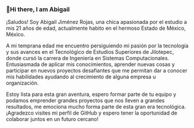 ###  👋Hi there, I am Abigail

¡Saludos!
Soy Abigail Jiménez Rojas, una chica apasionada por el estudio a mis 21 años de edad, actualmente habito en el hermoso Estado de México, México.

A mi temprana edad me encuentro persiguiendo mi pasión por la tecnología y sus avances en el Tecnológico de Estudios Superiores de Jilotepec, donde cursó la carrera de Ingeniería en Sistemas Computacionales.
Entusiasmada de aplicar mis conocimientos, aprender nuevas cosas y participar en nuevos proyectos desafiantes que me permitan dar a conocer mis habilidades ayudando al crecimiento de alguna empresa u organización.

Estoy lista para esta gran aventura, espero formar parte de tu equipo y podamos emprender grandes proyectos que nos lleven a grandes resultados, me emociona mucho forma parte de esta gran era tecnológica.
¡Agradezco visites mi perfil de GitHub y espero tener la oportunidad de colaborar juntos en un futuro cercano!

